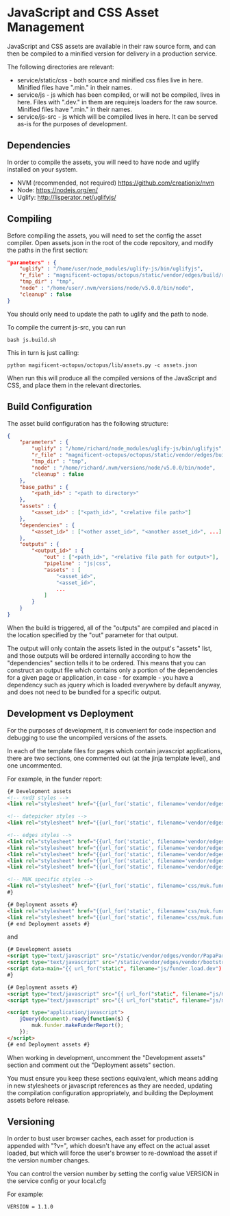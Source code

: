 # JavaScript and CSS Asset Management

JavaScript and CSS assets are available in their raw source form, and can then be compiled to a minified version for delivery in a production service.
 
The following directories are relevant:

* service/static/css - both source and minified css files live in here.  Minified files have ".min." in their names.
* service/js - js which has been compiled, or will not be compiled, lives in here.  Files with ".dev." in them are requirejs loaders for the raw source.  Minified files have ".min." in their names.
* service/js-src - js which will be compiled lives in here.  It can be served as-is for the purposes of development.

## Dependencies

In order to compile the assets, you will need to have node and uglify installed on your system.

* NVM (recommended, not required) https://github.com/creationix/nvm
* Node: https://nodejs.org/en/
* Uglify: http://lisperator.net/uglifyjs/

## Compiling

Before compiling the assets, you will need to set the config the asset compiler.  Open assets.json in the root of the code repository, and modify the
paths in the first section:

```json
"parameters" : {
    "uglify" : "/home/user/node_modules/uglify-js/bin/uglifyjs",
    "r_file" : "magnificent-octopus/octopus/static/vendor/edges/build/r.js",
    "tmp_dir" : "tmp",
    "node" : "/home/user/.nvm/versions/node/v5.0.0/bin/node",
    "cleanup" : false
}
```

You should only need to update the path to uglify and the path to node.

To compile the current js-src, you can run

    bash js.build.sh
    
This in turn is just calling:

    python magificent-octopus/octopus/lib/assets.py -c assets.json

When run this will produce all the compiled versions of the JavaScript and CSS, and place them in the relevant directories.

## Build Configuration

The asset build configuration has the following structure:

```json
{
	"parameters" : {
		"uglify" : "/home/richard/node_modules/uglify-js/bin/uglifyjs",
		"r_file" : "magnificent-octopus/octopus/static/vendor/edges/build/r.js",
		"tmp_dir" : "tmp",
		"node" : "/home/richard/.nvm/versions/node/v5.0.0/bin/node",
		"cleanup" : false
	},
	"base_paths" : {
		"<path_id>" : "<path to directory>"
	},
	"assets" : {
		"<asset_id>" : ["<path_id>", "<relative file path>"]
	},
	"dependencies" : {
		"<asset_id>" : ["<other asset_id>", "<another asset_id>", ...]
	},
	"outputs" : {
		"<output_id>" : {
			"out" : ["<path_id>", "<relative file path for output>"],
			"pipeline" : "js|css",
			"assets" : [
				"<asset_id>",
				"<asset_id>", 
				...
			]
		}
	}
}
```

When the build is triggered, all of the "outputs" are compiled and placed in the location specified by the "out" parameter for that output.

The output will only contain the assets listed in the output's "assets" list, and those outputs will be ordered internally according to how the "dependencies" section 
tells it to be ordered.  This means that you can construct an output file which contains only a portion of the dependencies for a given page or application, in case - for example -
you have a dependency such as jquery which is loaded everywhere by default anyway, and does not need to be bundled for a specific output.


## Development vs Deployment

For the purposes of development, it is convenient for code inspection and debugging to use the uncompiled versions of the assets.

In each of the template files for pages which contain javascript applications, there are two sections, one commented out (at the jinja template
level), and one uncommented.

For example, in the funder report:

```html
{# Development assets
<!-- nvd3 styles -->
<link rel="stylesheet" href="{{url_for('static', filename='vendor/edges/vendor/nvd3-1.8.1/nv.d3.css')}}">

<!-- datepicker styles -->
<link rel="stylesheet" href="{{url_for('static', filename='vendor/edges/vendor/bootstrap-daterangepicker-2.1.22/daterangepicker.css')}}">

<!-- edges styles -->
<link rel="stylesheet" href="{{url_for('static', filename='vendor/edges/css/bs3.BSMultiDateRange.css')}}">
<link rel="stylesheet" href="{{url_for('static', filename='vendor/edges/css/bs3.NSeparateORTermSelectorRenderer.css')}}">
<link rel="stylesheet" href="{{url_for('static', filename='vendor/edges/css/bs3.ORTermSelectorRenderer.css')}}">
<link rel="stylesheet" href="{{url_for('static', filename='vendor/edges/css/bs3.SearchingNotificationRenderer.css')}}">
<link rel="stylesheet" href="{{url_for('static', filename='vendor/edges/css/bs3.TabularResultsRenderer.css')}}">

<!-- MUK specific styles -->
<link rel="stylesheet" href="{{url_for('static', filename='css/muk.funder.css')}}">
#}

{# Deployment assets #}
<link rel="stylesheet" href="{{url_for('static', filename='css/muk.funder.dep.min.css')}}">
<link rel="stylesheet" href="{{url_for('static', filename='css/muk.funder.min.css')}}">
{# end Deployment assets #}
```

and

```html
{# Development assets
<script type="text/javascript" src="/static/vendor/edges/vendor/PapaParse-4.1.2/papaparse.min.js"></script>
<script type="text/javascript" src="/static/vendor/edges/vendor/bootstrap-daterangepicker-2.1.22/moment.min.js"></script>
<script data-main="{{ url_for("static", filename="js/funder.load.dev") }}" src="{{ url_for("static", filename="vendor/edges/build/require.js") }}"></script>
#}

{# Deployment assets #}
<script type="text/javascript" src="{{ url_for("static", filename="js/muk.funder.dep.min.js") }}"></script>
<script type="text/javascript" src="{{ url_for("static", filename="js/muk.funder.min.js") }}"></script>

<script type="application/javascript">
    jQuery(document).ready(function($) {
        muk.funder.makeFunderReport();
    });
</script>
{# end Deployment assets #}
```

When working in development, uncomment the "Development assets" section and comment out the "Deployment assets" section.

You must ensure you keep these sections equivalent, which means adding in new stylesheets or javascript references as they are needed,
updating the compilation configuration appropriately, and building the Deployment assets before release.


## Versioning

In order to bust user browser caches, each asset for production is appended with "?v=<version>", which doesn't have any effect
 on the actual asset loaded, but which will force the user's browser to re-download the asset if the version number changes.
 
You can control the version number by setting the config value VERSION in the service config or your local.cfg

For example:

    VERSION = 1.1.0
